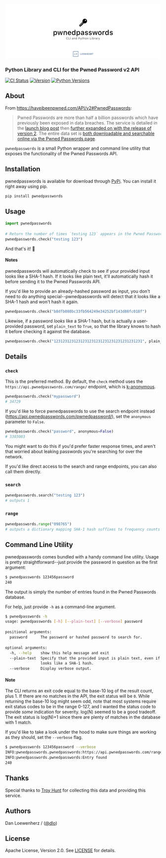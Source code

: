 <!-- <p align="center">
  <img width="344" height="225" src="meta/repo-banner-small.png" />
</p> -->

![](meta/repo-banner.png)

### Python Library and CLI for the Pwned Password v2 API

[![CI Status][ci-badge]][travis-repo-url]
[![Version][version-badge]][pypi-url]
[![Python Versions][versions-badge]][pypi-url]

## About

From https://haveibeenpwned.com/API/v2#PwnedPasswords:

> Pwned Passwords are more than half a billion passwords which have previously been exposed in data breaches. The service is detailed in the [launch blog post](https://www.troyhunt.com/introducing-306-million-freely-downloadable-pwned-passwords/) then [further expanded on with the release of version 2](https://www.troyhunt.com/ive-just-launched-pwned-passwords-version-2). The entire data set is [both downloadable and searchable online via the Pwned Passwords page](https://haveibeenpwned.com/Passwords).

`pwnedpasswords` is a small Python wrapper and command line utility that exposes the functionality of the Pwned Passwords API.

## Installation

pwnedpasswords is available for download through [PyPi][pypi-url]. You can install it right away using pip.

```bash
pip install pwnedpasswords
```

## Usage

```python
import pwnedpasswords

# Return the number of times `testing 123` appears in the Pwned Passwords database.
pwnedpasswords.check("testing 123")
```

And that's it! :tada:

#### Notes

pwnedpasswords will automatically check to see if your provided input looks like a SHA-1 hash. If it looks like plain text, it'll automatically hash it before sending it to the Pwned Passwords API.

If you'd like to provide an already-hashed password as input, you don't need to do anything special--pwnedpasswords will detect that it looks like a SHA-1 hash and won't hash it again.

```python
pwnedpasswords.check("b8dfb080bc33fb564249e34252bf143d88fc018f")
```

Likewise, if a password *looks* like a SHA-1 hash, but is actually a user-provided password, set `plain_text` to `True`, so that the library knows to hash it before checking it against the database.

```python
pwnedpasswords.check("1231231231231231231231231231231231231231", plain_text=True)
```

## Details

### `check`

This is the preferred method. By default, the `check` method uses the `https://api.pwnedpasswords.com/range/` endpoint, which is [k-anonymous][k-anonymous-url].

```python
pwnedpasswords.check("mypassword")
# 34729
```

If you'd like to force pwnedpasswords to use the search endpoint instead (https://api.pwnedpasswords.com/pwnedpassword/), set the `anonymous` parameter to `False`.

```python
pwnedpasswords.check("password", anonymous=False)
# 3303003
```

You might want to do this if you'd prefer faster response times, and aren't that worried about leaking passwords you're searching for over the network.

If you'd like direct access to the search and range endpoints, you can also call them directly.

### `search`

```python
pwnedpasswords.search("testing 123")
# outputs 1
```

### `range`

```python
pwnedpasswords.range("098765")
# outputs a dictionary mapping SHA-1 hash suffixes to frequency counts
```

## Command Line Utility

pwnedpasswords comes bundled with a handy command line utility. Usage is pretty straightforward--just provide the password in question as the first argument:

```bash
$ pwnedpasswords 123456password
240
```

The output is simply the number of entries found in the Pwned Passwords database.

For help, just provide `-h` as a command-line argument.

```bash
$ pwnedpasswords -h
usage: pwnedpasswords [-h] [--plain-text] [--verbose] password

positional arguments:
  password      The password or hashed password to search for.

optional arguments:
  -h, --help    show this help message and exit
  --plain-text  Specify that the provided input is plain text, even if it
                looks like a SHA-1 hash.
  --verbose     Display verbose output.
```

#### Note

The CLI returns an exit code equal to the base-10 log of the result count, plus 1. If there are no matches in the API, the exit status will be `0`. While returning the base-10 log might seem odd, note that most systems require exit status codes to be in the range 0-127, and I wanted the status code to provide *some* indication for severity. log(N) seemed to be a good tradeoff. The exit status is log(N)+1 since there are plenty of matches in the database with 1 match.

If you'd like to take a look under the hood to make sure things are working as they should, set the `--verbose` flag.

```bash
$ pwnedpasswords 123456password --verbose
INFO:pwnedpasswords.pwnedpasswords:https://api.pwnedpasswords.com/range/5052C
INFO:pwnedpasswords.pwnedpasswords:Entry found
240
```

## Thanks

Special thanks to [Troy Hunt](https://www.troyhunt.com) for collecting this data and providing this service.

## Authors

Dan Loewenherz / ([@dlo](https://github.com/dlo))

## License

Apache License, Version 2.0. See [LICENSE](LICENSE) for details.

[ci-badge]: https://img.shields.io/travis/lionheart/pwnedpasswords.svg?style=flat
[version-badge]: https://img.shields.io/pypi/v/pwnedpasswords.svg?style=flat
[versions-badge]: https://img.shields.io/pypi/pyversions/pwnedpasswords.svg?style=flat

[travis-repo-url]: https://travis-ci.org/lionheart/pwnedpasswords
[k-anonymous-url]: https://en.wikipedia.org/wiki/K-anonymity
[semver-url]: http://www.semver.org
[pypi-url]: https://pypi.python.org/pypi/pwnedpasswords

